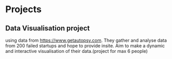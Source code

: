 # Projects

## Data Visualisation project 

using data from https://www.getautopsy.com. 
They gather and analyse data from 200 failed startups and hope to provide insite.
Aim to make a dynamic and interactive visualisation of their data.(project for max 6 people)
